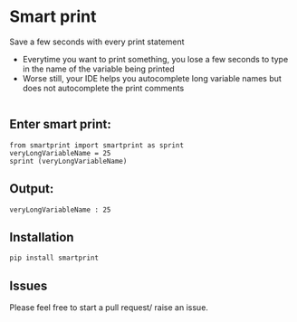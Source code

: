 
# Smart print
Save a few seconds with every print statement 

- Everytime you want to print something, you lose a few seconds to type in the name of the variable being printed
- Worse still, your IDE helps you autocomplete long variable names but does not autocomplete the print comments
```

```

## Enter smart print:
```
from smartprint import smartprint as sprint
veryLongVariableName = 25
sprint (veryLongVariableName)
```

## Output:
```
veryLongVariableName : 25
```

## Installation 
```
pip install smartprint
```

## Issues
Please feel free to start a pull request/ raise an issue. 
